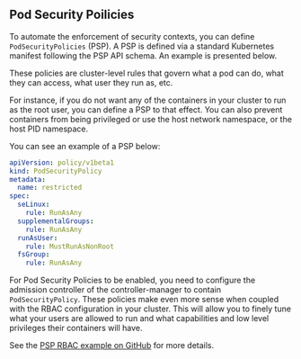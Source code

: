 ## Pod Security Poilicies

To automate the enforcement of security contexts, you can define `PodSecurityPolicies` (PSP). A PSP is defined via a standard Kubernetes manifest following the PSP API schema. An example is presented below.

These policies are cluster-level rules that govern what a pod can do, what they can access, what user they run as, etc.

For instance, if you do not want any of the containers in your cluster to run as the root user, you can define a PSP to that effect. You can also prevent containers from being privileged or use the host network namespace, or the host PID namespace.

You can see an example of a PSP below:

```yaml
apiVersion: policy/v1beta1
kind: PodSecurityPolicy
metadata:
  name: restricted
spec:
  seLinux:
    rule: RunAsAny
  supplementalGroups:
    rule: RunAsAny
  runAsUser:
    rule: MustRunAsNonRoot
  fsGroup:
    rule: RunAsAny
```

For Pod Security Policies to be enabled, you need to configure the admission controller of the controller-manager to contain `PodSecurityPolicy`. These policies make even more sense when coupled with the RBAC configuration in your cluster. This will allow you to finely tune what your users are allowed to run and what capabilities and low level privileges their containers will have.

See the [PSP RBAC example on GitHub](https://github.com/kubernetes/examples/tree/master/staging/podsecuritypolicy/rbac/) for more details.
